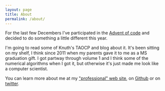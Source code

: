 ```yaml
---
layout: page
title: About
permalink: /about/
---
```


For the last few Decembers I've participated in the [Advent of code](adventofcode.com) and decided to do something a little different this year.

I'm going to read some of Knuth's TAOCP and blog about it.  It's been sitting on my shelf, I think since 2011 when my parents gave it to me as a MS graduation gift.  I got partway through volume 1 and I think some of the numerical algorithms when I got it, but otherwise it's just made me look like a computer scientist.

You can learn more about me at my ["professional" web site](www.cs.utah.edu/~benjones), on [Github](github.com/benjones) or on [twitter](twitter.com/1kterafile).